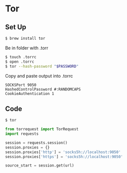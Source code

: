 # Tor

## Set Up

```bash
$ brew install tor
```

Be in folder with .torr

```bash
$ touch .torrc
$ open .torrc
$ tor --hash-password "$PASSWORD"
```

Copy and paste output into .torrc

```text
SOCKSPort 9050
HashedControlPassword #:RANDOMCAPS
CookieAuthentication 1
```

## Code

```bash
$ tor
```

```python
from torrequest import TorRequest
import requests

session = requests.session()
session.proxies = {}
session.proxies['http'] = 'socks5h://localhost:9050'
session.proxies['https'] = 'socks5h://localhost:9050'

source_start = session.get(url)
```

